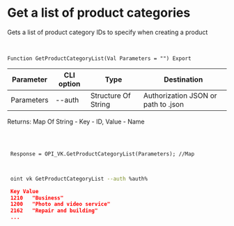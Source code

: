 ﻿---
sidebar_position: 1
---

# Get a list of product categories
 Gets a list of product category IDs to specify when creating a product


<br/>


`Function GetProductCategoryList(Val Parameters = "") Export`

 | Parameter | CLI option | Type | Destination |
 |-|-|-|-|
 | Parameters | --auth | Structure Of String | Authorization JSON or path to .json |

 
 Returns: Map Of String - Key - ID, Value - Name

<br/>




```bsl title="Code example"
 
 Response = OPI_VK.GetProductCategoryList(Parameters); //Map
 
```
	


```sh title="CLI command example"
 
 oint vk GetProductCategoryList --auth %auth%

```

```json title="Result"
 Key Value
 1210	"Business"
 1200	"Photo and video service"
 2162	"Repair and building"
 ...
```
